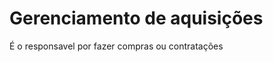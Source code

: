# Gerenciamento de aquisições

É o responsavel por fazer compras ou contratações
<!--stackedit_data:
eyJoaXN0b3J5IjpbLTgzMTkwMjgwNSwtMjA4ODc0NjYxMiw3Mz
A5OTgxMTZdfQ==
-->